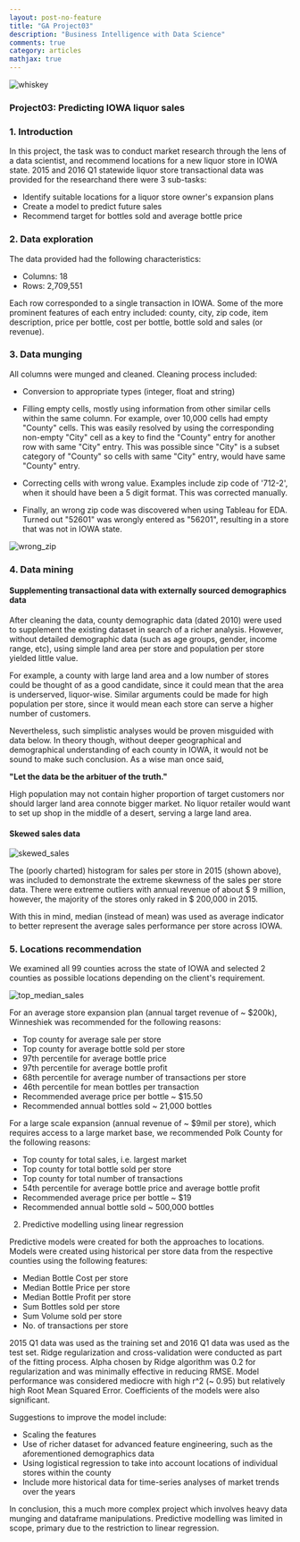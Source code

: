 ```yaml
---
layout: post-no-feature
title: "GA Project03"
description: "Business Intelligence with Data Science"
comments: true
category: articles
mathjax: true
---
```


![whiskey]({{site-url}}/images/whiskey.png)

### Project03: Predicting IOWA liquor sales

### 1. Introduction

In this project, the task was to conduct market research through the lens of a data scientist, and recommend locations for a new liquor store in IOWA state. 2015 and 2016 Q1 statewide liquor store transactional data was provided for the researchand there were 3 sub-tasks:

   - Identify suitable locations for a liquor store owner's expansion plans
   - Create a model to predict future sales
   - Recommend target for bottles sold and average bottle price

### 2. Data exploration

The data provided had the following characteristics:

- Columns: 18
- Rows: 2,709,551

Each row corresponded to a single transaction in IOWA. Some of the more prominent features of each entry included: county, city, zip code, item description, price per bottle, cost per bottle, bottle sold and sales (or revenue).

### 3. Data munging

All columns were munged and cleaned. Cleaning process included:

- Conversion to appropriate types (integer, float and string)

- Filling empty cells, mostly using information from other similar cells within the same column. For example, over 10,000 cells had empty "County" cells. This was easily resolved by using the corresponding non-empty "City" cell as a key to find the "County" entry for another row with same "City" entry. This was possible since "City" is a subset category of "County" so cells with same "City" entry, would have same "County" entry.

- Correcting cells with wrong value. Examples include zip code of '712-2', when it should have been a 5 digit format. This was corrected manually.

- Finally, an wrong zip code was discovered when using Tableau for EDA. Turned out "52601" was wrongly entered as "56201", resulting in a store that was not in IOWA state.

![wrong_zip]({{site-url}}/images/wrong_zip_des_moines.png)

### 4. Data mining

#### Supplementing transactional data with externally sourced demographics data

After cleaning the data, county demographic data (dated 2010) were used to supplement the existing dataset in search of a richer analysis. However, without detailed demographic data (such as age groups, gender, income range, etc), using simple land area per store and population per store yielded little value.

For example, a county with large land area and a low number of stores could be thought of as a good candidate, since it could mean that the area is underserved, liquor-wise. Similar arguments could be made for high population per store, since it would mean each store can serve a higher number of customers.

Nevertheless, such simplistic analyses would be proven misguided with data below. In theory though, without deeper geographical and demographical understanding of each county in IOWA, it would not be sound to make such conclusion. As a wise man once said, 

__"Let the data be the arbituer of the truth."__

High population may not contain higher proportion of target customers nor should larger land area connote bigger market. No liquor retailer would want to set up shop in the middle of a desert, serving a large land area.



#### Skewed sales data

![skewed_sales]({{site-url}}/images/total_sales_hist_skewed.png)

The (poorly charted) histogram for sales per store in 2015 (shown above), was included to demonstrate the extreme skewness of the sales per store data. There were extreme outliers with annual revenue of about \$ 9 million, however, the majority of the stores only raked in \$ 200,000 in 2015.

With this in mind, median (instead of mean) was used as average indicator to better represent the average sales performance per store across IOWA.

### 5. Locations recommendation

We examined all 99 counties across the state of IOWA and selected 2 counties as possible locations depending on the client's requirement.

![top_median_sales]({{site-url}}/images/top10_median_sales.png)

For an average store expansion plan (annual target revenue of ~ \$200k), Winneshiek was recommended for the following reasons:

   - Top county for average sale per store
   - Top county for average bottle sold per store
   - 97th percentile for average bottle price
   - 97th percentile for average bottle profit
   - 68th percentile for average number of transactions per store
   - 46th percentile for mean bottles per transaction
   - Recommended average price per bottle ~ $15.50
   - Recommended annual bottles sold ~ 21,000 bottles
   
For a large scale expansion (annual revenue of ~ \$9mil per store), which requires access to a large market base, we recommended Polk County for the following reasons:

   - Top county for total sales, i.e. largest market
   - Top county for total bottle sold per store
   - Top county for total number of transactions
   - 54th percentile for average bottle price and average bottle profit
   - Recommended average price per bottle ~ \$19
   - Recommended annual bottle sold ~ 500,000 bottles

2) Predictive modelling using linear regression

Predictive models were created for both the approaches to locations. Models were created using historical per store data from the respective counties using the following features:

   - Median Bottle Cost per store
   - Median Bottle Price per store
   - Median Bottle Profit per store
   - Sum Bottles sold per store
   - Sum Volume sold per store
   - No. of transactions per store

2015 Q1 data was used as the training set and 2016 Q1 data was used as the test set. Ridge regularization and cross-validation were conducted as part of the fitting process. Alpha chosen by Ridge algorithm was 0.2 for regularization and was minimally effective in reducing RMSE. Model performance was considered mediocre with high r^2 (~ 0.95) but relatively high Root Mean Squared Error. Coefficients of the models were also significant.

Suggestions to improve the model include:

   - Scaling the features
   - Use of richer dataset for advanced feature engineering, such as the aforementioned demographics data
   - Using logistical regression to take into account locations of individual stores within the county
   - Include more historical data for time-series analyses of market trends over the years

In conclusion, this a much more complex project which involves heavy data munging and dataframe manipulations. Predictive modelling was limited in scope, primary due to the restriction to linear regression. 
